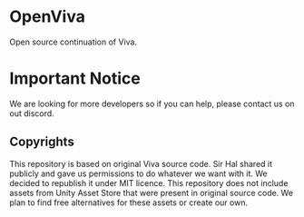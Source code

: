 # OpenViva

Open source continuation of Viva.

# Important Notice
We are looking for more developers so if you can help, please contact us on out discord.

## Copyrights

This repository is based on original Viva source code. Sir Hal shared
it publicly and gave us permissions to do whatever we want with it.
We decided to republish it under MIT licence. This repository does not
include assets from Unity Asset Store that were present in original source
code. We plan to find free alternatives for these assets or create our own.
